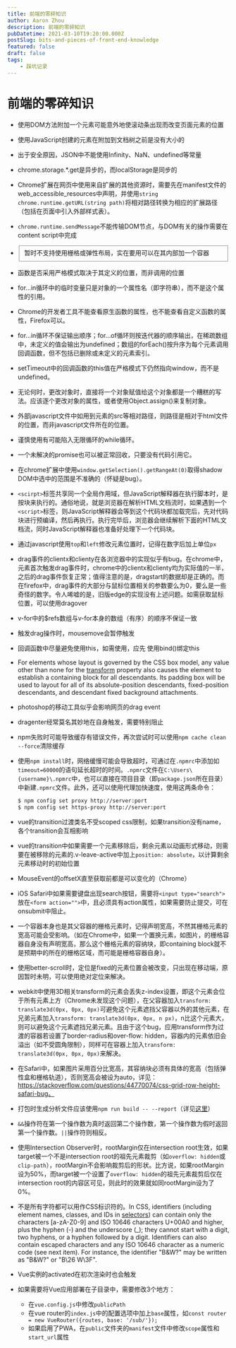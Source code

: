 ```yaml
---
title: 前端的零碎知识
author: Aaron Zhou
description: 前端的零碎知识
pubDatetime: 2021-03-10T19:20:00.000Z
postSlug: bits-and-pieces-of-front-end-knowledge
featured: false
draft: false
tags:
    - 踩坑记录
---
```

# 前端的零碎知识

- 使用DOM方法附加一个元素可能意外地使滚动条出现而改变页面元素的位置

- 使用JavaScript创建的元素在附加到文档树之前是没有大小的

- 出于安全原因，JSON中不能使用Infinity、NaN、undefined等常量

- chrome.storage.*.get是异步的，而localStorage是同步的

- Chrome扩展在网页中使用来自扩展的其他资源时，需要先在manifest文件的web_accessible_resources中声明，并使用`string chrome.runtime.getURL(string path)`将相对路径转换为相应的扩展路径（包括在页面中引入外部样式表）。

- `chrome.runtime.sendMessage`不能传输DOM节点，与DOM有关的操作需要在content script中完成

- <fieldset>暂时不支持使用栅格或弹性布局，实在要用可以在其内部加一个容器

- 函数是否采用严格模式取决于其定义的位置，而非调用的位置

- for...in循环中的临时变量只是对象的一个属性名（即字符串），而不是这个属性的引用。

- Chrome的开发者工具不能查看原生函数的属性，也不能查看自定义函数的属性，Firefox可以。

- for...in循环不保证输出顺序；for...of循环则按迭代器的顺序输出，在稀疏数组中，未定义的值会输出为undefined；数组的forEach()按升序为每个元素调用回调函数，但不包括已删除或未定义的元素索引。

- setTimeout中的回调函数的this值在严格模式下仍然指向window，而不是undefined。

- 无论何时，更改对象时，直接将一个对象赋值给这个对象都是一个糟糕的写法。应该逐个更改对象的属性，或者使用Object.assign()来复制对象。

- 外部javascript文件中如用到元素的src等相对路径，则路径是相对于html文件的位置，而非javascript文件所在的位置。

- 谨慎使用有可能陷入无限循环的while循环。

- 一个未解决的promise也可以被正常回收，只要没有代码引用它。

- 在chrome扩展中使用`window.getSelection().getRangeAt(0)`取得shadow DOM中选中的范围是不准确的（怀疑是bug）。

- `<scirpt>`标签共享同一个全局作用域，但JavaScript解释器在执行脚本时，是按块来执行的。通俗地说，就是浏览器在解析HTML文档流时，如果遇到一个`<script>`标签，则JavaScript解释器会等到这个代码块都加载完后，先对代码块进行预编译，然后再执行。执行完毕后，浏览器会继续解析下面的HTML文档流，同时JavaScript解释器也准备好处理下一个代码块。

- 通过javascript使用`top`和`left`修改元素位置时，记得在数字后加上单位`px`

- drag事件的clientx和clienty在各浏览器中的实现似乎有bug。在chrome中，元素首次触发drag事件时，chrome中的clientx和clienty均为实际值的一半，之后的drag事件恢复正常；值得注意的是，dragstart的数据却是正确的。而在firefox中，drag事件的大部分与鼠标位置相关的参数要么为0，要么是一些奇怪的数字。令人唏嘘的是，旧版edge的实现没有上述问题。如需获取鼠标位置，可以使用dragover

- v-for中的$refs数组与v-for本身的数组（有序）的顺序不保证一致

- 触发drag操作时，mousemove会暂停触发

- 回调函数中尽量避免使用this，如需使用，应先 使用bind()绑定this

- For elements whose layout is governed by the CSS box model, any value other than none for the [transform](https://www.w3.org/TR/css-transforms-1/#propdef-transform) property also causes the element to establish a containing block for all descendants. Its padding box will be used to layout for all of its absolute-position descendants, fixed-position descendants, and descendant fixed background attachments.

- photoshop的移动工具似乎会影响网页的drag event

- dragenter经常莫名其妙地在自身触发，需要特别阻止

- npm失败时可能导致缓存有错误文件，再次尝试时可以使用`npm cache clean --force`清除缓存

- 使用`npm install`时，网络缓慢可能会导致超时，可通过在`.npmrc`中添加如`timeout=60000`的语句延长超时的时间。`.npmrc`文件在`C:\Users\{username}\.npmrc`中，也可以直接在项目目录（即`package.json`所在目录）中新建`.npmrc`文件。此外，还可以使用代理加快速度，使用这两条命令：

  ```bash
  $ npm config set proxy http://server:port
  $ npm config set https-proxy http://server:port
  ```

- vue的transition过渡类名不受scoped css限制，如果transition没有name，各个transition会互相影响

- vue的transition中如果需要一个元素移除后，剩余元素以动画形式移动，则需要在被移除的元素的.v-leave-active中加上`position: absolute`，以计算剩余元素移动时的初始位置

- MouseEvent的offsetX直至获取前都是可以变化的（Chrome）

- iOS Safari中如果需要键盘出现search按钮，需要将`<input type="search">`放在`<form action="">`中，且必须具有action属性，如果需要防止提交，可在onsubmit中阻止。

- 一个容器本身也是其父容器的栅格元素时，记得声明宽高，不然其栅格元素的宽高可能会受影响。（如在Chrome中，如果一个置换元素，如图片，的栅格容器自身没有声明宽高，那么这个栅格元素的容纳块，即containing block就不是预期中的所在的栅格区域，而可能是栅格容器自身）。

- 使用better-scroll时，定位是fixed的元素位置会被改变，只出现在移动端，原因暂时未明，可以使用绝对定位来解决。

- webkit中使用3D相关transform的元素会丢失z-index设置，即这个元素会位于所有元素上方（Chrome未发现这个问题），在父容器加入`transform: translate3d(0px, 0px, 0px)`可避免这个元素遮挡父容器以外的其他元素，在兄弟元素加入`transform: translate3d(0px, 0px, n px)`，n比这个元素大，则可以避免这个元素遮挡兄弟元素。且由于这个bug，应用transform作为过渡的容器若设置了border-radius和over-flow: hidden，容器内的元素依旧会溢出（如不受圆角限制），同样可在容器上加入`transform: translate3d(0px, 0px, 0px)`来解决。

- 在Safari中，如果图片采用百分比宽高，其容纳块必须有具体的宽高（包括弹性盒和栅格轨道），否则宽高会被设为auto，详见：https://stackoverflow.com/questions/44770074/css-grid-row-height-safari-bug。

- 打包时生成分析文件应该使用`npm run build -- --report`（详见[这里](https://segmentfault.com/q/1010000018888820)）

- `&&`操作符在第一个操作数为真时返回第二个操作数，第一个操作数为假时返回第一个操作数。`||`操作符则相反。

- 使用Intersection Observer时，rootMargin仅在intersection root生效，如果target被一个不是intersection root的祖先元素裁剪（如`overflow: hidden`或`clip-path`），rootMargin不会影响裁剪后的形状。比方说，如果rootMargin设为50%，而target被一个设置了`overflow: hidden`的祖先元素裁剪后仅在intersection root的内容区可见，则此时的效果就如同rootMargin设为了0%。

- 不是所有字符都可以用作CSS标识符的。In CSS, identifiers (including element names, classes, and IDs in [selectors](https://www.w3.org/TR/CSS21/selector.html)) can contain only the characters [a-zA-Z0-9] and ISO 10646 characters U+00A0 and higher, plus the hyphen (-) and the underscore (_); they cannot start with a digit, two hyphens, or a hyphen followed by a digit. Identifiers can also contain escaped characters and any ISO 10646 character as a numeric code (see next item). For instance, the identifier "B&W?" may be written as "B\&W\?" or "B\26 W\3F".

- Vue实例的activated在初次渲染时也会触发

- 如果需要将Vue应用部署在子目录中，需要修改3个地方：

  - 在`vue.config.js`中修改`publicPath`
  - 在vue router的`index.js`中的配置选项中加上`base`属性，如`const router = new VueRouter({routes, base: '/sub/'});`
  - 如果启用了PWA，在`public`文件夹的`manifest`文件中修改`scope`属性和`start_url`属性
